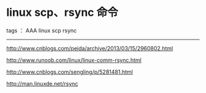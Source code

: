 # linux scp、rsync 命令

tags ： AAA linux scp rsync

---

http://www.cnblogs.com/peida/archive/2013/03/15/2960802.html

http://www.runoob.com/linux/linux-comm-rsync.html

http://www.cnblogs.com/sengling/p/5281481.html

http://man.linuxde.net/rsync




